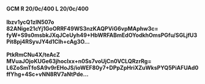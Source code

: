 #### GCM R 20/0c/400 L 20/0c/400
**lbzv1ycQ1zlN507o**<br/>**82ANige21cYj1GoORRF49WS3nzKAQPViG6vpMAphw3c=**<br/>**fyW+S9s0msbkJXqJCeUyh49+HbWRFABmEdOYodkhOmsPGfu/SGLjfU3Pit8pj4RSyvJY4d1Clh+cAg3O...**<br/><br/>
**PtkRmCNu4X/teAcZ**<br/>**MVuaJOjoKUGe63jhoclxx+n0Ss7voUjCn0VCLQRzrRg=**<br/>**L6ZoSmTfoSA9v9rEHoJS/ioWEF80y7+DPpZpHriXZuWksPYQ5PiAFUAd0ffYhg+4Sc+vNN8RV7aNtPde...**